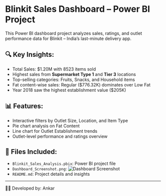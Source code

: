 # Blinkit Sales Dashboard – Power BI Project

This Power BI dashboard project analyzes sales, ratings, and outlet performance data for Blinkit – India’s last-minute delivery app.

## 🔍 Key Insights:
- Total Sales: $1.20M with 8523 items sold
- Highest sales from **Supermarket Type 1** and **Tier 3** locations
- Top-selling categories: Fruits, Snacks, and Household items
- Fat content-wise sales: Regular ($776.32K) dominates over Low Fat
- Year 2018 saw the highest establishment value ($205K)

## 📊 Features:
- Interactive filters by Outlet Size, Location, and Item Type
- Pie chart analysis on Fat Content
- Line chart for Outlet Establishment trends
- Outlet-level performance and ratings overview

## 📁 Files Included:
- `Blinkit_Sales_Analysis.pbix`: Power BI project file
- `Dashboard_Screenshot.png`: ![Dashboard Screenshot](.png)
- `README.md`: Project details and insights

---

👨‍💻 Developed by: Ankar

